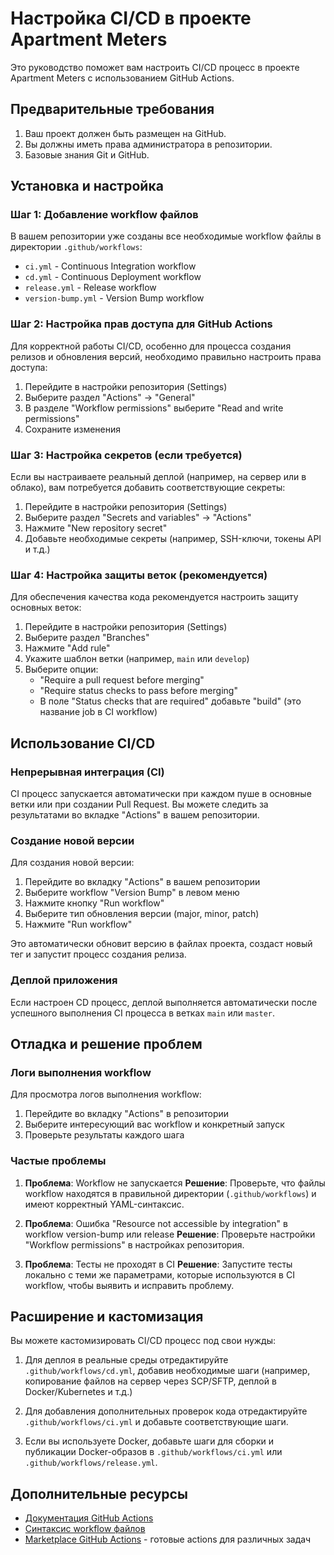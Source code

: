 # Настройка CI/CD в проекте Apartment Meters

Это руководство поможет вам настроить CI/CD процесс в проекте Apartment Meters с использованием GitHub Actions.

## Предварительные требования

1. Ваш проект должен быть размещен на GitHub.
2. Вы должны иметь права администратора в репозитории.
3. Базовые знания Git и GitHub.

## Установка и настройка

### Шаг 1: Добавление workflow файлов

В вашем репозитории уже созданы все необходимые workflow файлы в директории `.github/workflows`:
- `ci.yml` - Continuous Integration workflow
- `cd.yml` - Continuous Deployment workflow
- `release.yml` - Release workflow
- `version-bump.yml` - Version Bump workflow

### Шаг 2: Настройка прав доступа для GitHub Actions

Для корректной работы CI/CD, особенно для процесса создания релизов и обновления версий, необходимо правильно настроить права доступа:

1. Перейдите в настройки репозитория (Settings)
2. Выберите раздел "Actions" -> "General"
3. В разделе "Workflow permissions" выберите "Read and write permissions"
4. Сохраните изменения

### Шаг 3: Настройка секретов (если требуется)

Если вы настраиваете реальный деплой (например, на сервер или в облако), вам потребуется добавить соответствующие секреты:

1. Перейдите в настройки репозитория (Settings)
2. Выберите раздел "Secrets and variables" -> "Actions"
3. Нажмите "New repository secret"
4. Добавьте необходимые секреты (например, SSH-ключи, токены API и т.д.)

### Шаг 4: Настройка защиты веток (рекомендуется)

Для обеспечения качества кода рекомендуется настроить защиту основных веток:

1. Перейдите в настройки репозитория (Settings)
2. Выберите раздел "Branches"
3. Нажмите "Add rule"
4. Укажите шаблон ветки (например, `main` или `develop`)
5. Выберите опции:
   - "Require a pull request before merging"
   - "Require status checks to pass before merging"
   - В поле "Status checks that are required" добавьте "build" (это название job в CI workflow)

## Использование CI/CD

### Непрерывная интеграция (CI)

CI процесс запускается автоматически при каждом пуше в основные ветки или при создании Pull Request. Вы можете следить за результатами во вкладке "Actions" в вашем репозитории.

### Создание новой версии

Для создания новой версии:

1. Перейдите во вкладку "Actions" в вашем репозитории
2. Выберите workflow "Version Bump" в левом меню
3. Нажмите кнопку "Run workflow"
4. Выберите тип обновления версии (major, minor, patch)
5. Нажмите "Run workflow"

Это автоматически обновит версию в файлах проекта, создаст новый тег и запустит процесс создания релиза.

### Деплой приложения

Если настроен CD процесс, деплой выполняется автоматически после успешного выполнения CI процесса в ветках `main` или `master`.

## Отладка и решение проблем

### Логи выполнения workflow

Для просмотра логов выполнения workflow:

1. Перейдите во вкладку "Actions" в репозитории
2. Выберите интересующий вас workflow и конкретный запуск
3. Проверьте результаты каждого шага

### Частые проблемы

1. **Проблема**: Workflow не запускается
   **Решение**: Проверьте, что файлы workflow находятся в правильной директории (`.github/workflows`) и имеют корректный YAML-синтаксис.

2. **Проблема**: Ошибка "Resource not accessible by integration" в workflow version-bump или release
   **Решение**: Проверьте настройки "Workflow permissions" в настройках репозитория.

3. **Проблема**: Тесты не проходят в CI
   **Решение**: Запустите тесты локально с теми же параметрами, которые используются в CI workflow, чтобы выявить и исправить проблему.

## Расширение и кастомизация

Вы можете кастомизировать CI/CD процесс под свои нужды:

1. Для деплоя в реальные среды отредактируйте `.github/workflows/cd.yml`, добавив необходимые шаги (например, копирование файлов на сервер через SCP/SFTP, деплой в Docker/Kubernetes и т.д.)

2. Для добавления дополнительных проверок кода отредактируйте `.github/workflows/ci.yml` и добавьте соответствующие шаги.

3. Если вы используете Docker, добавьте шаги для сборки и публикации Docker-образов в `.github/workflows/ci.yml` или `.github/workflows/release.yml`.

## Дополнительные ресурсы

- [Документация GitHub Actions](https://docs.github.com/en/actions)
- [Синтаксис workflow файлов](https://docs.github.com/en/actions/reference/workflow-syntax-for-github-actions)
- [Marketplace GitHub Actions](https://github.com/marketplace?type=actions) - готовые actions для различных задач 